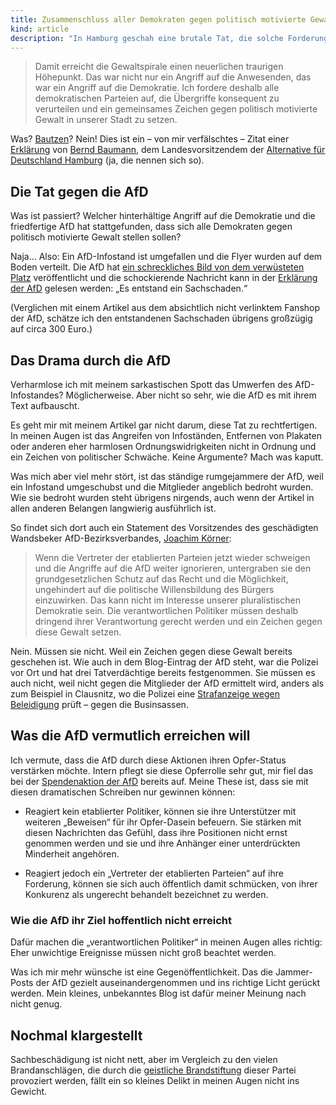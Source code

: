 ```yaml
---
title: Zusammenschluss aller Demokraten gegen politisch motivierte Gewalt
kind: article
description: "In Hamburg geschah eine brutale Tat, die solche Forderungen nach sich zog."
---
```


> Damit erreicht die Gewaltspirale einen neuerlichen traurigen Höhepunkt. Das
> war nicht nur ein Angriff auf die Anwesenden, das war ein Angriff auf die
> Demokratie. Ich fordere deshalb alle demokratischen Parteien auf, die
> Übergriffe konsequent zu verurteilen und ein gemeinsames Zeichen gegen
> politisch motivierte Gewalt in unserer Stadt zu setzen.

Was? [Bautzen][]? Nein! Dies ist ein – von mir verfälschtes – Zitat einer
[Erklärung][afd-gewalt] von [Bernd Baumann][afd-bernd], dem Landesvorsitzendem
der [Alternative für Deutschland Hamburg][afd-hh] (ja, die nennen sich so).

[bautzen]: http://www.mdr.de/sachsen/bautzen/brand-asylheim-bautzen-102.html
[afd-gewalt]: https://alternative-hamburg.de/angriff-auf-wandsbeker-afd-infostand/
[afd-bernd]: https://www.abgeordnetenwatch.de/profile/dr-bernd-baumann
[afd-hh]: https://alternative-hamburg.de/

Die Tat gegen die AfD
-----

Was ist passiert? Welcher hinterhältige Angriff auf die Demokratie und die
friedfertige AfD hat stattgefunden, dass sich alle Demokraten gegen politisch
motivierte Gewalt stellen sollen?

Naja… Also: Ein AfD-Infostand ist umgefallen und die Flyer wurden auf dem Boden
verteilt. Die AfD hat [ein schreckliches Bild von dem verwüsteten
Platz][afd-bild] veröffentlicht und die schockierende Nachricht kann in der
[Erklärung der AfD][afd-gewalt] gelesen werden: „Es entstand ein Sachschaden.“

[afd-bild]: https://alternative-hamburg.de/wp-content/uploads/2016/02/PM_LV_14_02_2016.jpg

(Verglichen mit einem Artikel aus dem absichtlich nicht verlinktem Fanshop der
AfD, schätze ich den entstandenen Sachschaden übrigens großzügig auf circa
300&nbsp;Euro.)

Das Drama durch die AfD
-----

Verharmlose ich mit meinem sarkastischen Spott das Umwerfen des
AfD-Infostandes? Möglicherweise. Aber nicht so sehr, wie die AfD es mit ihrem Text aufbauscht.

Es geht mir mit meinem Artikel gar nicht darum, diese Tat zu rechtfertigen. In
meinen Augen ist das Angreifen von Infoständen, Entfernen von Plakaten oder
anderen eher harmlosen Ordnungswidrigkeiten nicht in Ordnung und ein Zeichen
von politischer Schwäche. Keine Argumente? Mach was kaputt.

Was mich aber viel mehr stört, ist das ständige rumgejammere der AfD, weil ein
Infostand umgeschubst und die Mitglieder angeblich bedroht wurden. Wie sie
bedroht wurden steht übrigens nirgends, auch wenn der Artikel in allen anderen
Belangen langwierig ausführlich ist.

So findet sich dort auch ein Statement des Vorsitzendes des geschädigten
Wandsbeker AfD-Bezirksverbandes, [Joachim Körner][jk]:

[jk]: https://www.abgeordnetenwatch.de/profile/dr-dr-joachim-korner

> Wenn die Vertreter der etablierten Parteien jetzt wieder schweigen und die
> Angriffe auf die AfD weiter ignorieren, untergraben sie den grundgesetzlichen
> Schutz auf das Recht und die Möglichkeit, ungehindert auf die politische
> Willensbildung des Bürgers einzuwirken. Das kann nicht im Interesse unserer
> pluralistischen Demokratie sein. Die verantwortlichen Politiker müssen
> deshalb dringend ihrer Verantwortung gerecht werden und ein Zeichen gegen
> diese Gewalt setzen.

Nein. Müssen sie nicht. Weil ein Zeichen gegen diese Gewalt bereits geschehen
ist. Wie auch in dem Blog-Eintrag der AfD steht, war die Polizei vor Ort und
hat drei Tatverdächtige bereits festgenommen. Sie müssen es auch nicht, weil
nicht gegen die Mitglieder der AfD ermittelt wird, anders als zum Beispiel in
Clausnitz, wo die Polizei eine [Strafanzeige wegen Beleidigung][provokation]
prüft – gegen die Businsassen.

[provokation]: http://www.tagesspiegel.de/politik/fnord/12993310.html

Was die AfD vermutlich erreichen will
-----

Ich vermute, dass die AfD durch diese Aktionen ihren Opfer-Status verstärken
möchte. Intern pflegt sie diese Opferrolle sehr gut, mir fiel das bei der
[Spendenaktion der AfD][pleite] bereits auf. Meine These ist, dass sie mit
diesen dramatischen Schreiben nur gewinnen können:

[pleite]: http://plasisent.org/0fcc0eh1

* Reagiert kein etablierter Politiker, können sie ihre Unterstützer mit
  weiteren „Beweisen“ für ihr Opfer-Dasein befeuern. Sie stärken mit diesen
  Nachrichten das Gefühl, dass ihre Positionen nicht ernst genommen werden und
  sie und ihre Anhänger einer unterdrückten Minderheit angehören.

* Reagiert jedoch ein „Vertreter der etablierten Parteien“ auf ihre Forderung,
  können sie sich auch öffentlich damit schmücken, von ihrer Konkurenz als
  ungerecht behandelt bezeichnet zu werden.

### Wie die AfD ihr Ziel hoffentlich nicht erreicht

Dafür machen die „verantwortlichen Politiker“ in meinen Augen alles richtig:
Eher unwichtige Ereignisse müssen nicht groß beachtet werden.

Was ich mir mehr wünsche ist eine Gegenöffentlichkeit. Das die Jammer-Posts der
AfD gezielt auseinandergenommen und ins richtige Licht gerückt werden. Mein
kleines, unbekanntes Blog ist dafür meiner Meinung nach nicht genug.

Nochmal klargestellt
-----

Sachbeschädigung ist nicht nett, aber im Vergleich zu den vielen
Brandanschlägen, die durch die [geistliche Brandstiftung][wirsindafd] dieser
Partei provoziert werden, fällt ein so kleines Delikt in meinen Augen nicht ins
Gewicht.

[wirsindafd]: http://wir-sind-afd.de/
